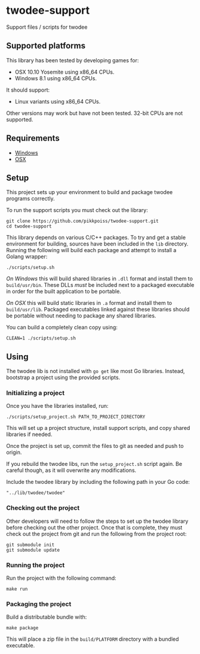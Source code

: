 # twodee-support
Support files / scripts for twodee

## Supported platforms

This library has been tested by developing games for:

 - OSX 10.10 Yosemite using x86_64 CPUs.
 - Windows 8.1 using x86_64 CPUs.

It should support:

 - Linux variants using x86_64 CPUs.

Other versions may work but have not been tested.  32-bit CPUs are not
supported.

## Requirements

 - [Windows](docs/requirements_win.md)
 - [OSX](docs/requirements_osx.md)

## Setup

This project sets up your environment to build and package twodee programs
correctly.

To run the support scripts you must check out the library:

    git clone https://github.com/pikkpoiss/twodee-support.git
    cd twodee-support

This library depends on various C/C++ packages.  To try and get a stable
environment for building, sources have been included in the `lib` directory.
Running the following will build each package and attempt to install a
Golang wrapper:

    ./scripts/setup.sh

*On Windows* this will build shared libraries in `.dll` format and install
them to `build/usr/bin`.  These DLLs _must_ be included next to a packaged
executable in order for the built application to be portable.

*On OSX* this will build static libraries in `.a` format and install them
to `build/usr/lib`. Packaged executables linked against these libraries
should be portable without needing to package any shared libraries.

You can build a completely clean copy using:

    CLEAN=1 ./scripts/setup.sh

## Using



The twodee lib is not installed with `go get` like most Go libraries. Instead,
bootstrap a project using the provided scripts.

### Initializing a project

Once you have the libraries installed, run:

    ./scripts/setup_project.sh PATH_TO_PROJECT_DIRECTORY

This will set up a project structure, install support scripts, and copy
shared libraries if needed.

Once the project is set up, commit the files to git as needed and push to
origin.

If you rebuild the twodee libs, run the `setup_project.sh` script again.
Be careful though, as it will overwrite any modifications.

Include the twodee library by including the following path in your Go code:

    "../lib/twodee/twodee"

### Checking out the project

Other developers will need to follow the steps to set up the twodee library
before checking out the other project.  Once that is complete, they must
check out the project from git and run the following from the project root:

    git submodule init
    git submodule update

### Running the project

Run the project with the following command:

    make run

### Packaging the project

Build a distributable bundle with:

    make package

This will place a zip file in the `build/PLATFORM` directory with a bundled
executable.

